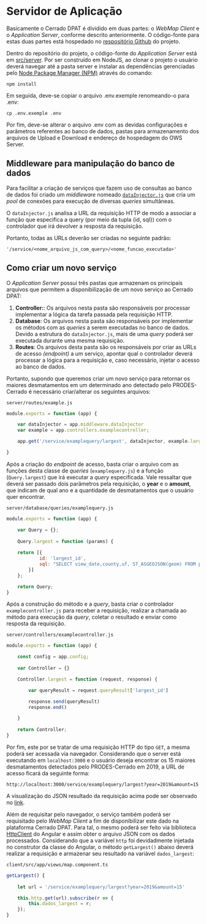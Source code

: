 # Servidor de Aplicação

Basicamente o Cerrado DPAT é dividido em duas partes: o *WebMap Client* e o *Application Server*, conforme descrito anteriormente. O código-fonte para estas duas partes está hospedado no [respositório Github](https://github.com/lapig-ufg/d-pat) do projeto.


Dentro do repositório do projeto, o código-fonte do *Application Server* está em [src/server](https://github.com/lapig-ufg/d-pat/tree/master/src/server). Por ser construído em NodeJS, ao clonar o projeto o usuário deverá navegar até a pasta server e instalar as dependências gerenciadas pelo [Node Package Manager (NPM)](https://www.npmjs.com/) através do comando:

```
npm install
```

Em seguida, deve-se copiar o arquivo .env.exemple renomeando-o para .env:

```
cp .env.exemple .env
```

Por fim, deve-se alterar o arquivo .env com as devidas configurações e parâmetros referentes ao banco de dados, pastas para armazenamento dos arquivos de Upload e Download e endereço de hospedagem do OWS Server.

## Middleware para manipulação do banco de dados

Para facilitar a criação de serviços que fazem uso de consultas ao banco de dados foi criado um *middleware* nomeado [`dataInjector.js`](https://github.com/lapig-ufg/d-pat/blob/master/src/server/middleware/data-injector.js) que cria um *pool* de conexões para execução de diversas *queries* simultâneas. 

O `dataInjector.js` analisa a URL da requisição HTTP de modo a associar a função que especifica a query (por meio da tupla {id, sql}) com o controlador que irá devolver a resposta da requisição.

Portanto, todas as URLs deverão ser criadas no seguinte padrão:

```
'/service/<nome_arquivo_js_com_query>/<nome_funcao_executada>'
```

## Como criar um novo serviço

O *Application Server* possui três pastas que armazenam os principais arquivos que permitem a disponibilização de um novo serviço ao Cerrado DPAT: 

1. **Controller:**: Os arquivos nesta pasta são responsáveis por processar implementar a lógica da tarefa passada pela requisição HTTP.
2. **Database**: Os arquivos nesta pasta são responsáveis por implementar os métodos com as *queries* a serem executadas no banco de dados. Devido a estrutura do `dataInjector.js`, mais de uma *query* poderá ser executada durante uma mesma requisição.
3.  **Routes**: Os arquivos desta pasta são os responsáveis por criar as URLs de acesso *(endpoint)* a um serviço, apontar qual o controlador deverá processar a lógica para a requisição e, caso necessário, injetar o acesso ao banco de dados.

Portanto, supondo que queremos criar um novo serviço para retornar os maiores desmatamentos em um determinado ano detectado pelo PRODES-Cerrado é necessário criar/alterar os seguintes arquivos:

    server/routes/example.js
``` js
module.exports = function (app) {

	var dataInjector = app.middleware.dataInjector
	var example = app.controllers.examplecontroller;

	app.get('/service/examplequery/largest', dataInjector, example.largest);

}
```
Após a criação do *endpoint* de acesso, basta criar o arquivo com as funções desta classe de *queries* (`examplequery.js`) e a função (`Query.largest`) que irá executar a *query* especificada. Vale ressaltar que deverá ser passado dois parâmetros pela requisição, o **year** e o **amount**, que indicam de qual ano e a quantidade de desmatamentos que o usuário quer encontrar.

    server/database/queries/examplequery.js
``` js
module.exports = function (app) {

    var Query = {};
    
    Query.largest = function (params) {
    
    return [{
			id: 'largest_id',
			sql: "SELECT view_date,county,uf, ST_ASGEOJSON(geom) FROM prodes_cerrado WHERE year = ${year} ORDER BY areamunkm DESC LIMIT ${amount}"
		}]
    };

    return Query;
}
```
Após a construção do método e a *query*, basta criar o controlador `examplecontroller.js` para receber a requisição, realizar a chamada ao método para execução da *query*, coletar o resultado e enviar como resposta da requisição.

    server/controllers/examplecontroller.js
``` js
module.exports = function (app) {

    const config = app.config;
    
	var Controller = {}

	Controller.largest = function (request, response) {

		var queryResult = request.queryResult['largest_id']

		response.send(queryResult)
		response.end()

    }
    
    return Controller;
}
```

Por fim, este por se tratar de uma requisição HTTP do tipo `GET`, a mesma poderá ser acessada via navegador. Considerando que o server está executando em `localhost:3000` e o usuário deseja encontrar os 15 maiores desmatamentos detectados pelo PRODES-Cerrado em 2019, a URL de acesso ficará da seguinte forma: 

``` url
http://localhost:3000/service/examplequery/largest?year=2019&amount=15
```

A visualização do JSON resultado da requisição acima pode ser observado no [link](https://cerradodpat.org/service/deforestation/largest?year=2019&amount=15).

Além de requisitar pelo navegador, o serviço também poderá ser requisitado pelo *WebMap Client* a fim de disponibilizar este dado na plataforma Cerrado DPAT. Para tal, o mesmo poderá ser feito via biblioteca [HttpClient](https://angular.io/api/common/http/HttpClient) do Angular e assim obter o arquivo JSON com os dados processados. Considerando que a variável `http` foi devidadmente injetada no construtor da classe do Angular, o método `getLargest()` abaixo deverá realizar a requisição e armazenar seu resultado na variável `dados_largest`:




    client/src/app/views/map.component.ts
``` js
getLargest() {
 
    let url = '/service/examplequery/largest?year=2019&amount=15'

    this.http.get(url).subscribe(r => {
        this.dados_largest = r;
    });
}
```


